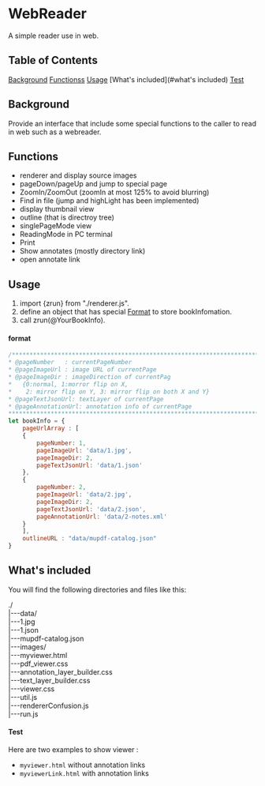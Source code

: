 # WebReader

A simple reader use in web.

## Table of Contents

[Background](#background)
[Functionss](#functions)
[Usage](#usage)
[What's included](#what's included)
[Test](#test)

## Background

Provide an interface that include some special functions to the caller to read in web such as a webreader.

## Functions

* renderer and display source images
* pageDown/pageUp and jump to special page
* ZoomIn/ZoomOut (zoomIn at most 125% to avoid blurring)
* Find in file (jump and highLight has been implemented)
* display thumbnail view
* outline (that is directroy tree)
* singlePageMode view
* ReadingMode in PC terminal
* Print
* Show annotates (mostly directory link)
* open annotate link

## Usage

1. import {zrun} from "./renderer.js".
2. define an object that has special [Format](#format) to store bookInfomation.
3. call zrun(@YourBookInfo).

#### format
```javascript
/****************************************************************************************
* @pageNumber   : currentPageNumber
* @pageImageUrl : image URL of currentPage
* @pageImageDir : imageDirection of currentPag
*	{0:normal, 1:morror flip on X, 
* 	 2: mirror flip on Y, 3: mirror flip on both X and Y}
* @pageTextJsonUrl: textLayer of currentPage
* @pageAnnotationUrl: annotation info of currentPage
*****************************************************************************************/
let bookInfo = {
	pageUrlArray : [
	{
		pageNumber: 1,				  
		pageImageUrl: 'data/1.jpg',	   
		pageImageDir: 2,			  
		pageTextJsonUrl: 'data/1.json' 
	},
	{
		pageNumber: 2,
		pageImageUrl: 'data/2.jpg',
		pageImageDir: 2,
		pageTextJsonUrl: 'data/2.json',
		pageAnnotationUrl: 'data/2-notes.xml'
	}
	],
	outlineURL : "data/mupdf-catalog.json"
}
```



## What's included

You will find the following directories and files like this:

./</br>
|---data/</br>
	|---1.jpg</br>
	|---1.json</br>
	|---mupdf-catalog.json</br>
|---images/</br>
|---myviewer.html</br>
|---pdf_viewer.css</br>
|---annotation_layer_builder.css</br>
|---text_layer_builder.css</br>
|---viewer.css</br>
|---util.js</br>
|---rendererConfusion.js</br>
|---run.js</br>

#### Test

Here are two examples to show viewer  : 
* `myviewer.html` without annotation links
* `myviewerLink.html` with annotation links




